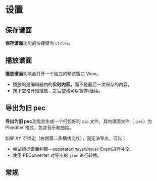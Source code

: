 # 设置

## 保存谱面

**保存谱面**功能的快捷键为 `Ctrl+S`。

## 播放谱面

**播放谱面**功能会打开一个独立的预览窗口 View。

- 播放的是编辑器内的**实时内容**，而不是最后一次保存的内容。
- 按下空格开始播放，之后空格可以暂停/继续。

## 导出为旧 pec

**导出为旧 pec**功能会生成一个打包好的 `zip` 文件，其内谱面文件（`.pec`）为 Phiediter 格式，包含音乐和曲绘。

如果 XY 不绑定（右侧第二条横线变红），则无法导出，可以：

- 尝试根据谱面纠错—separated `MoveX`/`MoveY` Event进行补全。
- 使用 PEConverter 对导出的 `json` 进行转换。

## 常规

<!--TODO: 待补充-->
